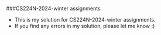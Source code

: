 ###CS224N-2024-winter assignments
- This is my solution for CS224N-2024-winter assignments.
- If you find any errors in my solution, please let me know :)
